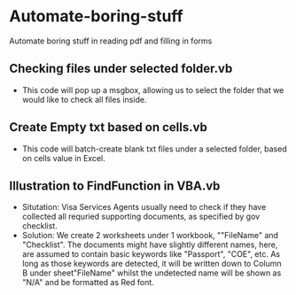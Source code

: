 # Automate-boring-stuff
Automate boring stuff in reading pdf and filling in forms
## Checking files under selected folder.vb
- This code will pop up a msgbox, allowing us to select the folder that we would like to check all files inside.
## Create Empty txt based on cells.vb
- This code will batch-create blank txt files under a selected folder, based on cells value in Excel.
## Illustration to FindFunction in VBA.vb
- Situtation: Visa Services Agents usually need to check if they have collected all requried supporting documents, as specified by
gov checklist.
- Solution: We create 2 worksheets under 1 workbook, ""FileName" and "Checklist". The documents might have slightly different names,
here, are assumed to contain basic keywords like "Passport", "COE", etc. As long as those keywords are detected, it will be written down
to Column B under sheet"FileName" whilst the undetected name will be shown as "N/A" and be formatted as Red font.
